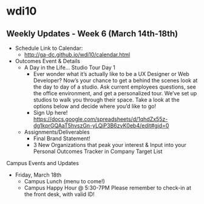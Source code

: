 # wdi10

## Weekly Updates - Week 6 (March 14th-18th)

- Schedule 
  Link to Calendar: 
  - http://ga-dc.github.io/wdi10/calendar.html
- Outcomes Event & Details 
  - A Day in the Life… Studio Tour Day 1
    - Ever wonder what it’s actually like to be a UX Designer or Web Developer? Now’s your chance to get a behind the scenes look at the day to day of a studio. Ask current employees questions, see the office environment, and get a personalized tour. We’ve set up studios to walk you through their space. Take a look at the options below and decide where you’d like to go! 
    - Sign Up here! https://docs.google.com/spreadsheets/d/1qhdZx55z-dg1kprGQAaT5hvszGn-yLQiP3B6zvK0eb4/edit#gid=0
  - Assignments/Deliverables
    - Final Brand Statement! 
    - 3 New Organizations that peak your interest & Input into your Personal Outcomes Tracker in Company Target List

Campus Events and Updates
  - Friday, March 18th
    - Campus Lunch (menu to come!)
    - Campus Happy Hour @ 5:30-7PM Please remember to check-in at the front desk, with valid ID!
